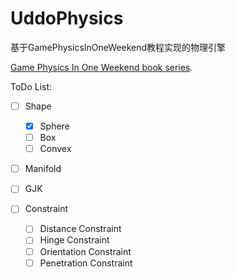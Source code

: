 # UddoPhysics

基于GamePhysicsInOneWeekend教程实现的物理引擎

 [Game Physics In One Weekend book series](https://gamephysicsweekend.github.io/).

ToDo List:

- [ ] Shape
  - [x] Sphere
  - [ ] Box
  - [ ] Convex

- [ ] Manifold

- [ ] GJK
- [ ] Constraint
  - [ ] Distance Constraint
  - [ ] Hinge Constraint
  - [ ] Orientation Constraint
  - [ ] Penetration Constraint
